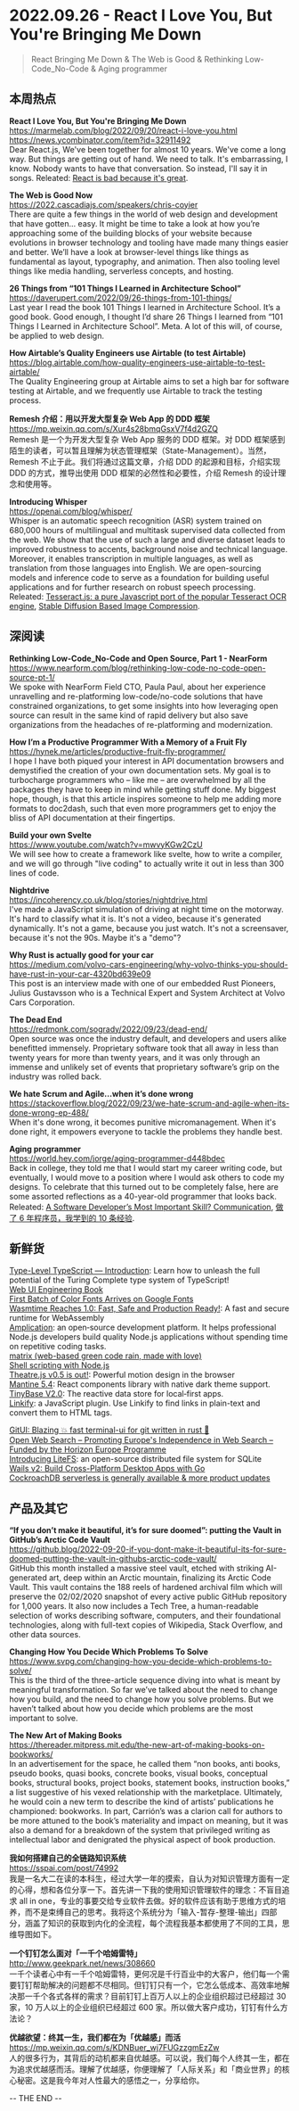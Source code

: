 2022.09.26 - React I Love You, But You're Bringing Me Down  
========  

> React Bringing Me Down & The Web is Good & Rethinking Low-Code_No-Code & Aging programmer

## 本周热点

**React I Love You, But You're Bringing Me Down**  
https://marmelab.com/blog/2022/09/20/react-i-love-you.html  
https://news.ycombinator.com/item?id=32911492  
Dear React.js, We've been together for almost 10 years. We've come a long way. But things are getting out of hand. We need to talk. It's embarrassing, I know. Nobody wants to have that conversation. So instead, I'll say it in songs. Releated: [React is bad because it's great](https://erock.prose.sh/react-is-bad-because-its-great).

**The Web is Good Now**  
https://2022.cascadiajs.com/speakers/chris-coyier  
There are quite a few things in the world of web design and development that have gotten… easy. It might be time to take a look at how you’re approaching some of the building blocks of your website because evolutions in browser technology and tooling have made many things easier and better. We’ll have a look at browser-level things like things as fundamental as layout, typography, and animation. Then also tooling level things like media handling, serverless concepts, and hosting.  

**26 Things from “101 Things I Learned in Architecture School”**  
https://daverupert.com/2022/09/26-things-from-101-things/  
Last year I read the book 101 Things I learned in Architecture School. It’s a good book. Good enough, I thought I’d share 26 Things I learned from “101 Things I Learned in Architecture School”. Meta. A lot of this will, of course, be applied to web design.

**How Airtable’s Quality Engineers use Airtable (to test Airtable)**  
https://blog.airtable.com/how-quality-engineers-use-airtable-to-test-airtable/  
The Quality Engineering group at Airtable aims to set a high bar for software testing at Airtable, and we frequently use Airtable to track the testing process.

**Remesh 介绍：用以开发大型复杂 Web App 的 DDD 框架**  
https://mp.weixin.qq.com/s/Xur4s28bmqGsxV7f4d2GZQ  
Remesh 是一个为开发大型复杂 Web App 服务的 DDD 框架。对 DDD 框架感到陌生的读者，可以暂且理解为状态管理框架（State-Management）。当然，Remesh 不止于此。我们将通过这篇文章，介绍 DDD 的起源和目标，介绍实现 DDD 的方式，推导出使用 DDD 框架的必然性和必要性，介绍 Remesh 的设计理念和使用等。

**Introducing Whisper**  
https://openai.com/blog/whisper/  
Whisper is an automatic speech recognition (ASR) system trained on 680,000 hours of multilingual and multitask supervised data collected from the web. We show that the use of such a large and diverse dataset leads to improved robustness to accents, background noise and technical language. Moreover, it enables transcription in multiple languages, as well as translation from those languages into English. We are open-sourcing models and inference code to serve as a foundation for building useful applications and for further research on robust speech processing. Releated: [Tesseract.js: a pure Javascript port of the popular Tesseract OCR engine](https://tesseract.projectnaptha.com/), [Stable Diffusion Based Image Compression](https://pub.towardsai.net/stable-diffusion-based-image-compresssion-6f1f0a399202).

## 深阅读

**Rethinking Low-Code_No-Code and Open Source, Part 1 - NearForm**  
https://www.nearform.com/blog/rethinking-low-code-no-code-open-source-pt-1/  
We spoke with NearForm Field CTO, Paula Paul, about her experience unravelling and re-platforming low-code/no-code solutions that have constrained organizations, to get some insights into how leveraging open source can result in the same kind of rapid delivery but also save organizations from the headaches of re-platforming and modernization.

**How I’m a Productive Programmer With a Memory of a Fruit Fly**  
https://hynek.me/articles/productive-fruit-fly-programmer/  
I hope I have both piqued your interest in API documentation browsers and demystified the creation of your own documentation sets. My goal is to turbocharge programmers who – like me – are overwhelmed by all the packages they have to keep in mind while getting stuff done. My biggest hope, though, is that this article inspires someone to help me adding more formats to doc2dash, such that even more programmers get to enjoy the bliss of API documentation at their fingertips.

**Build your own Svelte**  
https://www.youtube.com/watch?v=mwvyKGw2CzU  
We will see how to create a framework like svelte, how to write a compiler, and we will go through "live coding" to actually write it out in less than 300 lines of code.

**Nightdrive**  
https://incoherency.co.uk/blog/stories/nightdrive.html  
I've made a JavaScript simulation of driving at night time on the motorway. It's hard to classify what it is. It's not a video, because it's generated dynamically. It's not a game, because you just watch. It's not a screensaver, because it's not the 90s. Maybe it's a "demo"?

**Why Rust is actually good for your car**  
https://medium.com/volvo-cars-engineering/why-volvo-thinks-you-should-have-rust-in-your-car-4320bd639e09  
This post is an interview made with one of our embedded Rust Pioneers, Julius Gustavsson who is a Technical Expert and System Architect at Volvo Cars Corporation.

**The Dead End**  
https://redmonk.com/sogrady/2022/09/23/dead-end/  
Open source was once the industry default, and developers and users alike benefitted immensely. Proprietary software took that all away in less than twenty years for more than twenty years, and it was only through an immense and unlikely set of events that proprietary software’s grip on the industry was rolled back.

**We hate Scrum and Agile…when it’s done wrong**  
https://stackoverflow.blog/2022/09/23/we-hate-scrum-and-agile-when-its-done-wrong-ep-488/  
When it's done wrong, it becomes punitive micromanagement. When it's done right, it empowers everyone to tackle the problems they handle best.

**Aging programmer**  
https://world.hey.com/jorge/aging-programmer-d448bdec  
Back in college, they told me that I would start my career writing code, but eventually, I would move to a position where I would ask others to code my designs. To celebrate that this turned out to be completely false, here are some assorted reflections as a 40-year-old programmer that looks back. Releated: [A Software Developer’s Most Important Skill? Communication](https://spin.atomicobject.com/2022/09/25/developer-communication/), [做了 6 年程序员，我学到的 10 条经验](https://lutaonan.com/blog/things-i-learnt-after-6-years-as-software-engineer/).  

## 新鲜货

[Type-Level TypeScript — Introduction](https://type-level-typescript.com/): Learn how to unleash the full potential of the Turing Complete type system of TypeScript!  
[Web UI Engineering Book](https://www.toheeb.com/)  
[First Batch of Color Fonts Arrives on Google Fonts](https://material.io/blog/color-fonts-are-here)  
[Wasmtime Reaches 1.0: Fast, Safe and Production Ready!](https://bytecodealliance.org/articles/wasmtime-1-0-fast-safe-and-production-ready): A fast and secure runtime for WebAssembly  
[Amplication](https://github.com/amplication/amplication): an open‑source development platform. It helps professional Node.js developers build quality Node.js applications without spending time on repetitive coding tasks.  
[matrix (web-based green code rain, made with love)](https://github.com/Rezmason/matrix)  
[Shell scripting with Node.js](https://exploringjs.com/nodejs-shell-scripting/)  
[Theatre.js v0.5 is out!](https://www.theatrejs.com/blog/theatre-05-is-out): Powerful motion design in the browser  
[Mantine 5.4](https://mantine.dev/changelog/5-4-0/): React components library with native dark theme support.  
[TinyBase V2.0](https://tinybase.org/): The reactive data store for local‑first apps.  
[Linkify](https://github.com/Hypercontext/linkifyjs): a JavaScript plugin. Use Linkify to find links in plain-text and convert them to HTML <a> tags.  

[GitUI: Blazing 💥 fast terminal-ui for git written in rust 🦀](https://github.com/extrawurst/gitui)  
[Open Web Search – Promoting Europe's Independence in Web Search – Funded by the Horizon Europe Programme](https://openwebsearch.eu/)  
[Introducing LiteFS](https://fly.io/blog/introducing-litefs/): an open-source distributed file system for SQLite  
[Wails v2: Build Cross-Platform Desktop Apps with Go](https://wails.io/blog/wails-v2-released/)  
[CockroachDB serverless is generally available & more product updates](https://www.cockroachlabs.com/blog/announcing-cockroachdb-serverless/)  

## 产品及其它 

**“If you don’t make it beautiful, it’s for sure doomed”: putting the Vault in GitHub’s Arctic Code Vault**  
https://github.blog/2022-09-20-if-you-dont-make-it-beautiful-its-for-sure-doomed-putting-the-vault-in-githubs-arctic-code-vault/  
GitHub this month installed a massive steel vault, etched with striking AI-generated art, deep within an Arctic mountain, finalizing its Arctic Code Vault. This vault contains the 188 reels of hardened archival film which will preserve the 02/02/2020 snapshot of every active public GitHub repository for 1,000 years. It also now includes a Tech Tree, a human-readable selection of works describing software, computers, and their foundational technologies, along with full-text copies of Wikipedia, Stack Overflow, and other data sources.

**Changing How You Decide Which Problems To Solve**  
https://www.svpg.com/changing-how-you-decide-which-problems-to-solve/  
This is the third of the three-article sequence diving into what is meant by meaningful transformation. So far we’ve talked about the need to change how you build, and the need to change how you solve problems.  But we haven’t talked about how you decide which problems are the most important to solve.

**The New Art of Making Books**  
https://thereader.mitpress.mit.edu/the-new-art-of-making-books-on-bookworks/  
In an advertisement for the space, he called them “non books, anti books, pseudo books, quasi books, concrete books, visual books, conceptual books, structural books, project books, statement books, instruction books,” a list suggestive of his vexed relationship with the marketplace. Ultimately, he would coin a new term to describe the kind of artists’ publications he championed: bookworks. In part, Carrión’s was a clarion call for authors to be more attuned to the book’s materiality and impact on meaning, but it was also a demand for a breakdown of the system that privileged writing as intellectual labor and denigrated the physical aspect of book production.

**我如何搭建自己的全链路知识系统**  
https://sspai.com/post/74992  
我是一名大二在读的本科生，经过大学一年的摸索，自认为对知识管理方面有一定的心得，想和各位分享一下。首先讲一下我的使用知识管理软件的理念：不盲目追求 all in one，专业的事要交给专业软件去做。好的软件应该有助于思维方式的培养，而不是束缚自己的思考。我将这个系统分为「输入-暂存-整理-输出」四部分，涵盖了知识的获取到内化的全流程，每个流程我基本都使用了不同的工具，思维导图如下。

**一个钉钉怎么面对「一千个哈姆雷特」**  
http://www.geekpark.net/news/308660  
一千个读者心中有一千个哈姆雷特，更何况是千行百业中的大客户，他们每一个需要钉钉帮助解决的问题都不尽相同。但钉钉只有一个，它怎么低成本、高效率地解决那一千个各式各样的需求？目前钉钉上百万人以上的企业组织超过已经超过 30 家，10 万人以上的企业组织已经超过 600 家。所以做大客户成功，钉钉有什么方法论？

**优越欲望：终其一生，我们都在为「优越感」而活**  
https://mp.weixin.qq.com/s/KDNBuer_wj7FUGzzgmEzZw  
人的很多行为，其背后的动机都来自优越感。可以说，我们每个人终其一生，都在为追求优越感而活。理解了优越感，你便理解了「人际关系」和「商业世界」的核心秘密。这是我今年对人性最大的感悟之一，分享给你。
 
-- THE END --
